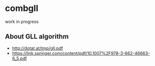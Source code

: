 # combgll

work in progress

## About GLL algorithm

* http://dotat.at/tmp/gll.pdf
* https://link.springer.com/content/pdf/10.1007%2F978-3-662-46663-6_5.pdf
